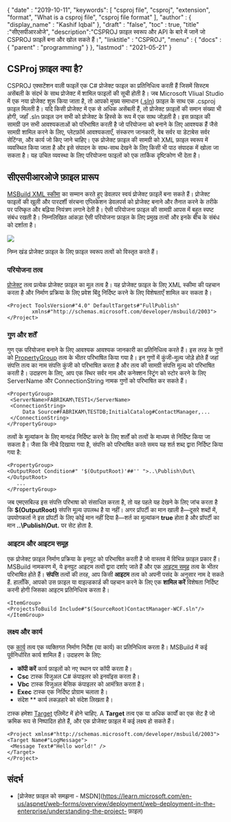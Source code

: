 {
  "date" : "2019-10-11",
  "keywords": [ "csproj file", "csproj", "extension", "format", "What is a csproj file", "csproj file format" ],
  "author" : {
    "display_name" : "Kashif Iqbal"
},
  "draft" : "false",
  "toc" : true,
  "title" :"सीएसपीआरओजे",
  "description":"CSPROJ फ़ाइल स्वरूप और API के बारे में जानें जो CSPROJ फ़ाइलें बना और खोल सकते हैं।",
  "linktitle" : "CSPROJ",
  "menu" : {
    "docs" : {
      "parent" : "programming"
}
},
  "lastmod" : "2021-05-21"
}

## CSProj फ़ाइल क्या है?
CSPROJ एक्सटेंशन वाली फाइलें एक C# प्रोजेक्ट फाइल का प्रतिनिधित्व करती हैं जिसमें सिस्टम असेंबली के संदर्भ के साथ प्रोजेक्ट में शामिल फाइलों की सूची होती है। जब Microsoft VIiual Studio में एक नया प्रोजेक्ट शुरू किया जाता है, तो आपको मुख्य समाधान ([.sln](/hi/programming/sln/)) फ़ाइल के साथ एक .csproj फ़ाइल मिलती है। यदि किसी प्रोजेक्ट में एक से अधिक असेंबली हैं, तो प्रोजेक्ट फ़ाइलों की समान संख्या भी होगी, जहाँ .sln फ़ाइल उन सभी को प्रोजेक्ट के हिस्से के रूप में एक साथ जोड़ती है। इस फ़ाइल की सामग्री उन सभी आवश्यकताओं को परिभाषित करती है जो परियोजना को बनाने के लिए आवश्यक हैं जैसे सामग्री शामिल करने के लिए, प्लेटफ़ॉर्म आवश्यकताएँ, संस्करण जानकारी, वेब सर्वर या डेटाबेस सर्वर सेटिंग्स, और कार्य जो किए जाने चाहिए। एक प्रोजेक्ट फ़ाइल की सामग्री को XML फ़ाइल स्वरूप में व्यवस्थित किया जाता है और इसे संपादन के साथ-साथ देखने के लिए किसी भी पाठ संपादक में खोला जा सकता है। यह उचित व्यवस्था के लिए परियोजना फाइलों को एक तार्किक दृष्टिकोण भी देता है।

## सीएसपीआरओजे फ़ाइल प्रारूप #

[MSBuild XML स्कीमा](https://msdn.microsoft.com/library/5dy88c2e.aspx) का सम्मान करते हुए डेवलपर स्वयं प्रोजेक्ट फ़ाइलें बना सकते हैं। प्रोजेक्ट फाइलों की खुली और पारदर्शी संरचना एप्लिकेशन डेवलपर्स को प्रोजेक्ट बनाने और तैनात करने के तरीके पर परिष्कृत और बढ़िया नियंत्रण लगाने देती है। ऐसी परियोजना फ़ाइल की सामग्री आपस में बहुत स्पष्ट संबंध रखती है। निम्नलिखित आंकड़ा ऐसी परियोजना फ़ाइल के लिए प्रमुख तत्वों और इनके बीच के संबंध को दर्शाता है।

![](https://learn.microsoft.com/en-us/aspnet/web-forms/overview/deployment/web-deployment-in-the-enterprise/understanding-the-project-file/_static/image2.png)

निम्न खंड प्रोजेक्ट फ़ाइल के लिए फ़ाइल स्वरूप तत्वों को विस्तृत करते हैं।

### परियोजना तत्व ###

[प्रोजेक्ट](https://msdn.microsoft.com/library/bcxfsh87.aspx) तत्व प्रत्येक प्रोजेक्ट फ़ाइल का मूल तत्व है। यह प्रोजेक्ट फ़ाइल के लिए XML स्कीमा की पहचान करता है और निर्माण प्रक्रिया के लिए प्रवेश बिंदु निर्दिष्ट करने के लिए विशेषताएँ शामिल कर सकता है।

```
<Project ToolsVersion#"4.0" DefaultTargets#"FullPublish"
        xmlns#"http://schemas.microsoft.com/developer/msbuild/2003">
</Project>
```

### गुण और शर्तें

गुण एक परियोजना बनाने के लिए आवश्यक आवश्यक जानकारी का प्रतिनिधित्व करते हैं। इस तरह के गुणों को [PropertyGroup](https://msdn.microsoft.com/library/t4w159bs.aspx) तत्व के भीतर परिभाषित किया गया है। इन गुणों में कुंजी-मूल्य जोड़े होते हैं जहां संपत्ति तत्व का नाम संपत्ति कुंजी को परिभाषित करता है और तत्व की सामग्री संपत्ति मूल्य को परिभाषित करती है। उदाहरण के लिए, आप एक स्थिर सर्वर नाम और कनेक्शन स्ट्रिंग को स्टोर करने के लिए ServerName और ConnectionString नामक गुणों को परिभाषित कर सकते हैं।

```
<PropertyGroup>    
 <ServerName>FABRIKAM\TEST1</ServerName>
 <ConnectionString>
     Data Source#FABRIKAM\TESTDB;InitialCatalog#ContactManager,...
 </ConnectionString>
</PropertyGroup>
```

तत्वों के मूल्यांकन के लिए मानदंड निर्दिष्ट करने के लिए शर्तों को तत्वों के माध्यम से निर्दिष्ट किया जा सकता है। जैसा कि नीचे दिखाया गया है, संपत्ति को परिभाषित करते समय यह शर्त शब्द द्वारा निर्दिष्ट किया गया है:

```
<PropertyGroup>
<OutputRoot Condition#" '$(OutputRoot)'##'' ">..\Publish\Out\</OutputRoot>
   ...
</PropertyGroup>
```

जब एमएसबिल्ड इस संपत्ति परिभाषा को संसाधित करता है, तो यह पहले यह देखने के लिए जांच करता है कि **$(OutputRoot)** संपत्ति मूल्य उपलब्ध है या नहीं। अगर प्रॉपर्टी का मान खाली है—दूसरे शब्दों में, उपयोगकर्ता ने इस प्रॉपर्टी के लिए कोई मान नहीं दिया है—शर्त का मूल्यांकन **true** होता है और प्रॉपर्टी का मान **..\Publish\Out.** पर सेट होता है.

### आइटम और आइटम समूह

एक प्रोजेक्ट फ़ाइल निर्माण प्रक्रिया के इनपुट को परिभाषित करती है जो वास्तव में विभिन्न फ़ाइल प्रकार हैं। MSBuild नामकरण में, ये इनपुट आइटम तत्वों द्वारा दर्शाए जाते हैं और एक [आइटम समूह](https://msdn.microsoft.com/library/646dk05y.aspx) तत्व के भीतर परिभाषित होते हैं। **संपत्ति** तत्वों की तरह, आप किसी **आइटम** तत्व को अपनी पसंद के अनुसार नाम दे सकते हैं. हालाँकि, आपको उस फ़ाइल या वाइल्डकार्ड की पहचान करने के लिए एक **शामिल करें** विशेषता निर्दिष्ट करनी होगी जिसका आइटम प्रतिनिधित्व करता है।

```
<ItemGroup>
<ProjectsToBuild Include#"$(SourceRoot)ContactManager-WCF.sln"/>
</ItemGroup>
```

### लक्ष्य और कार्य

एक [कार्य](https://msdn.microsoft.com/library/77f2hx1s.aspx) तत्व एक व्यक्तिगत निर्माण निर्देश (या कार्य) का प्रतिनिधित्व करता है। MSBuild में कई पूर्वनिर्धारित कार्य शामिल हैं। उदाहरण के लिए:

* **कॉपी करें** कार्य फ़ाइलों को नए स्थान पर कॉपी करता है।
* **Csc** टास्क विजुअल C# कंपाइलर को इनवॉइस करता है।
* **Vbc** टास्क विजुअल बेसिक कंपाइलर को आमंत्रित करता है।
* **Exec** टास्क एक निर्दिष्ट प्रोग्राम चलाता है।
* संदेश ** कार्य लकड़हारे को संदेश लिखता है।

टास्क हमेशा [Target](https://msdn.microsoft.com/library/t50z2hka.aspx) एलिमेंट में होने चाहिए. A **Target** तत्व एक या अधिक कार्यों का एक सेट है जो क्रमिक रूप से निष्पादित होते हैं, और एक प्रोजेक्ट फ़ाइल में कई लक्ष्य हो सकते हैं।

```
<Project xmlns#"http://schemas.microsoft.com/developer/msbuild/2003">
<Target Name#"LogMessage">
 <Message Text#"Hello world!" />
</Target>
</Project>
```

## संदर्भ

* [प्रोजेक्ट फ़ाइल को समझना - MSDN](https://learn.microsoft.com/en-us/aspnet/web-forms/overview/deployment/web-deployment-in-the-enterprise/understanding-the-project- फ़ाइल)

